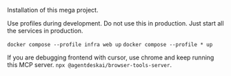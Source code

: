Installation of this mega project.


Use profiles during development.
Do not use this in production. Just start all the services in production.

`docker compose --profile infra web up`
`docker compose --profile * up`


If you are debugging frontend with cursor, use chrome and keep running this MCP server.
`npx @agentdeskai/browser-tools-server`.